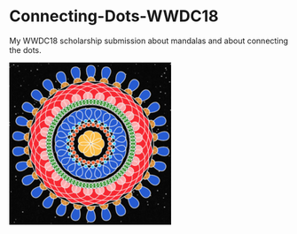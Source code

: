 # Connecting-Dots-WWDC18

My WWDC18 scholarship submission about mandalas and about connecting the dots.

![mandala](https://raw.githubusercontent.com/mauricio-lorenzetti/Connecting-Dots-WWDC18/master/mandala.png)
